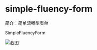 # simple-fluency-form

简介：简单流畅型表单

SimpleFluencyForm

![截图](https://unpkg.com/@icedesign/simple-fluency-form-block/screenshot.png)
